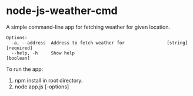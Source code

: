# node-js-weather-cmd
A simple command-line app for fetching weather for given location.

```
Options:
  -a, --address  Address to fetch weather for                [string] [required]
  --help, -h     Show help                                             [boolean]
```

To run the app:
1. npm install in root directory.
2. node app.js [-options]
